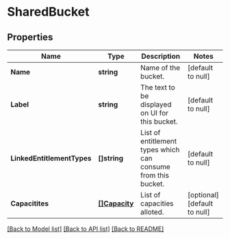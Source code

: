 # SharedBucket

## Properties
Name | Type | Description | Notes
------------ | ------------- | ------------- | -------------
**Name** | **string** | Name of the bucket. | [default to null]
**Label** | **string** | The text to be displayed on UI for this bucket. | [default to null]
**LinkedEntitlementTypes** | **[]string** | List of entitlement types which can consume from this bucket. | [default to null]
**Capacitites** | [**[]Capacity**](Capacity.md) | List of capacities alloted. | [optional] [default to null]

[[Back to Model list]](../README.md#documentation-for-models) [[Back to API list]](../README.md#documentation-for-api-endpoints) [[Back to README]](../README.md)

